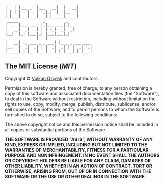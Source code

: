 ```
 _____       _          __ _____       
|   | |___ _| |___   __|  |   __|      
| | | | . | . | -_|_|  |  |__   |      
|_|___|___|___|___|_|_____|_____|      
 _____           _         _           
|  _  |___ ___  |_|___ ___| |_         
|   __|  _| . | | | -_|  _|  _|        
|__|  |_| |___|_| |___|___|_|          
 _____ _      |___|    _
|   __| |_ ___ _ _ ___| |_ _ _ ___ ___ 
|__   |  _|  _| | |  _|  _| | |  _| -_|
|_____|_| |_| |___|___|_| |___|_| |___|
```

## The MIT License (*MIT*)

Copyright © [Volkan Özçelik](me@volkan.io) and contributors.

Permission is hereby granted, free of charge, to any person obtaining a copy
of this software and associated documentation files (the "Software"), to deal
in the Software without restriction, including without limitation the rights
to use, copy, modify, merge, publish, distribute, sublicense, and/or sell
copies of the Software, and to permit persons to whom the Software is
furnished to do so, subject to the following conditions:

The above copyright notice and this permission notice shall be included in all
copies or substantial portions of the Software.

**THE SOFTWARE IS PROVIDED “AS IS”, WITHOUT WARRANTY OF ANY KIND, EXPRESS OR
IMPLIED, INCLUDING BUT NOT LIMITED TO THE WARRANTIES OF MERCHANTABILITY,
FITNESS FOR A PARTICULAR PURPOSE AND NONINFRINGEMENT. IN NO EVENT SHALL THE
AUTHORS OR COPYRIGHT HOLDERS BE LIABLE FOR ANY CLAIM, DAMAGES OR OTHER
LIABILITY, WHETHER IN AN ACTION OF CONTRACT, TORT OR OTHERWISE, ARISING FROM,
OUT OF OR IN CONNECTION WITH THE SOFTWARE OR THE USE OR OTHER DEALINGS IN THE
SOFTWARE.**
